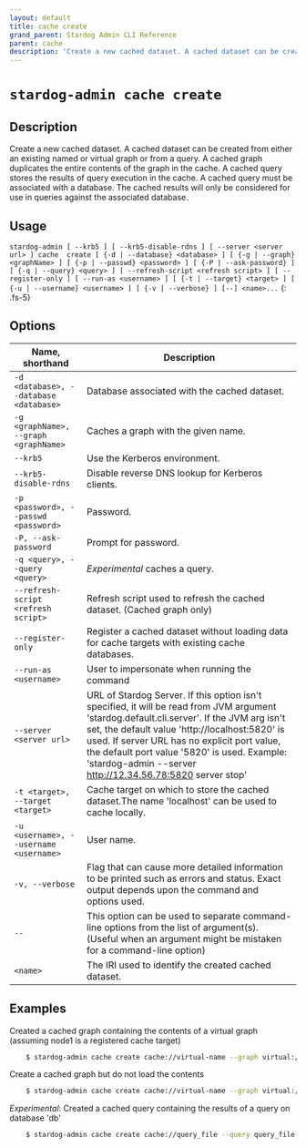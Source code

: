 ```yaml
---
layout: default
title: cache create
grand_parent: Stardog Admin CLI Reference
parent: cache
description: 'Create a new cached dataset. A cached dataset can be created from either an existing named or virtual graph or from a query. A cached graph duplicates the entire contents of the graph in the cache. A cached query stores the results of query execution in the cache. A cached query must be associated with a database. The cached results will only be considered for use in queries against the associated database.'
---
```


#  `stardog-admin cache create` 
## Description
Create a new cached dataset. A cached dataset can be created from either an existing named or virtual graph or from a query. A cached graph duplicates the entire contents of the graph in the cache. A cached query stores the results of query execution in the cache. A cached query must be associated with a database. The cached results will only be considered for use in queries against the associated database.<br>
## Usage
`stardog-admin [ --krb5 ] [ --krb5-disable-rdns ] [ --server <server url> ] cache  create [ {-d | --database} <database> ] [ {-g | --graph} <graphName> ] [ {-p | --passwd} <password> ] [ {-P | --ask-password} ] [ {-q | --query} <query> ] [ --refresh-script <refresh script> ] [ --register-only ] [ --run-as <username> ] [ {-t | --target} <target> ] [ {-u | --username} <username> ] [ {-v | --verbose} ] [--] <name>...`
{: .fs-5}
## Options

Name, shorthand | Description 
---|---
`-d <database>, --database <database>` | Database associated with the cached dataset.
`-g <graphName>, --graph <graphName>` | Caches a graph with the given name.
`--krb5` | Use the Kerberos environment.
`--krb5-disable-rdns` | Disable reverse DNS lookup for Kerberos clients.
`-p <password>, --passwd <password>` | Password.
`-P, --ask-password` | Prompt for password.
`-q <query>, --query <query>` | *Experimental* caches a query.
`--refresh-script <refresh script>` | Refresh script used to refresh the cached dataset. (Cached graph only)
`--register-only` | Register a cached dataset without loading data for cache targets with existing cache databases.
`--run-as <username>` | User to impersonate when running the command
`--server <server url>` | URL of Stardog Server. If this option isn't specified, it will be read from JVM argument 'stardog.default.cli.server'. If the JVM arg isn't set, the default value 'http://localhost:5820' is used. If server URL has no explicit port value, the default port value '5820' is used.  Example: 'stardog-admin --server http://12.34.56.78:5820 server stop' 
`-t <target>, --target <target>` | Cache target on which to store the cached dataset.The name 'localhost' can be used to cache locally.
`-u <username>, --username <username>` | User name.
`-v, --verbose` | Flag that can cause more detailed information to be printed such as errors and status. Exact output depends upon the command and options used.
`--` | This option can be used to separate command-line options from the list of argument(s). (Useful when an argument might be mistaken for a command-line option)
`<name>` | The IRI used to identify the created cached dataset.

## Examples
Created a cached graph containing the contents of a virtual graph (assuming node1 is a registered cache target)
```bash
    $ stardog-admin cache create cache://virtual-name --graph virtual://name --target node1
```
Create a cached graph but do not load the contents
```bash
    $ stardog-admin cache create cache://virtual-name --graph virtual://name --target node1 --register-only
```
*Experimental*: Created a cached query containing the results of a query on database 'db'
```bash
    $ stardog-admin cache create cache://query_file --query query_file.rq --target node1 --database db
```

